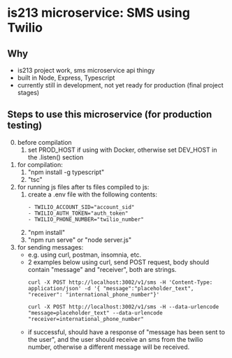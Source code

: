 # is213 microservice: SMS using Twilio

## Why
- is213 project work, sms microservice api thingy
- built in Node, Express, Typescript
- currently still in development, not yet ready for production (final project stages)

## Steps to use this microservice (for production testing)
0. before compilation
    1. set PROD_HOST if using with Docker, otherwise set DEV_HOST in the .listen() section
1. for compilation:
    1. "npm install -g typescript"
    2. "tsc"
2. for running js files after ts files compiled to js:
    1. create a .env file with the following contents:
          ```
        - TWILIO_ACCOUNT_SID="account_sid"
        - TWILIO_AUTH_TOKEN="auth_token"
        - TWILIO_PHONE_NUMBER="twilio_number"
          ```
    2. "npm install"
    3. "npm run serve" or "node server.js"
3. for sending messages:
    - e.g. using curl, postman, insomnia, etc.
    - 2 examples below using curl, send POST request, body should contain "message" and "receiver", both are strings.
        ```
        curl -X POST http://localhost:3002/v1/sms -H 'Content-Type: application/json' -d '{ "message":"placeholder_text", "receiver": "international_phone_number"}'
        ```
        ```
        curl -X POST http://localhost:3002/v1/sms -H --data-urlencode "message=placeholder_text" --data-urlencode "receiver=international_phone_number"
        ```
    - if successful, should have a response of "message has been sent to the user", and the user should receive an sms from the twilio number, otherwise a different message will be received.

